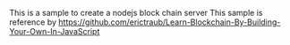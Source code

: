 This is a sample to create a nodejs block chain server
This sample is reference by https://github.com/erictraub/Learn-Blockchain-By-Building-Your-Own-In-JavaScript